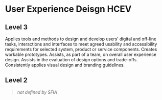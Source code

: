 # User Experience Deisgn HCEV

## Level 3

Applies tools and methods to design and develop users' digital and off-line tasks, interactions and interfaces to meet agreed usability and accessibility requirements for selected system, product or service components. Creates workable prototypes. Assists, as part of a team, on overall user experience design. Assists in the evaluation of design options and trade-offs. Consistently applies visual design and branding guidelines.

## Level 2

> *not defined by SFIA*
